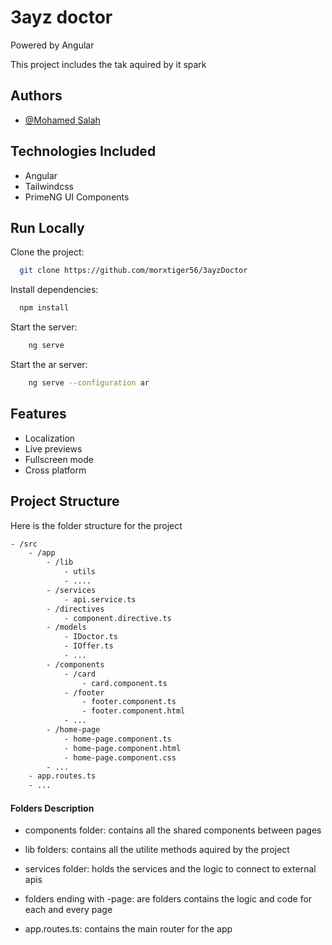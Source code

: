 # 3ayz doctor
Powered by Angular

This project includes the tak aquired by it spark


## Authors

- [@Mohamed Salah](https://github.com/MohamedSalah-ElMaestroCode)


## Technologies Included
- Angular
- Tailwindcss
- PrimeNG UI Components
## Run Locally

Clone the project:

```bash
  git clone https://github.com/morxtiger56/3ayzDoctor
```

Install dependencies:

```bash
  npm install
```

Start the server:

```bash
    ng serve
```

Start the ar server:

```bash
    ng serve --configuration ar
```

## Features

- Localization
- Live previews
- Fullscreen mode
- Cross platform


## Project Structure

Here is the folder structure for the project

```bash
- /src
    - /app
        - /lib
            - utils
            - ....
        - /services
            - api.service.ts
        - /directives
            - component.directive.ts
        - /models
            - IDoctor.ts
            - IOffer.ts
            - ...
        - /components
            - /card
                - card.component.ts
            - /footer
                - footer.component.ts
                - footer.component.html
            - ...
        - /home-page
            - home-page.component.ts
            - home-page.component.html
            - home-page.component.css
        - ...
    - app.routes.ts
    - ...

```
#### Folders Description
- components folder: contains all the shared components between pages

- lib folders: contains all the utilite methods aquired by the project

- services folder: holds the services and the logic to connect to external apis

- folders ending with -page: are folders contains the logic and code for each and every page

- app.routes.ts: contains the main router for the app

